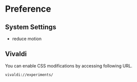 # Preference

## System Settings
- reduce motion

## Vivaldi
You can enable CSS modifications by accessing following URL.
```
vivaldi://experiments/
```

